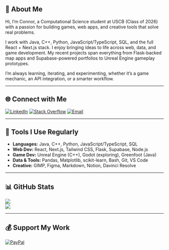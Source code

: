 ## 👋 About Me
Hi, I’m Connor, a Computational Science student at USCB (Class of 2026) with a passion for building games, web apps, and creative tools that solve real problems.

I work with Java, C++, Python, JavaScript/TypeScript, SQL, and the full React + Next.js stack. I enjoy bringing ideas to life across web, data, and game development. My recent projects span everything from Flask-backed map apps and Supabase-powered portfolios to Unreal Engine gameplay prototypes.

I’m always learning, iterating, and experimenting, whether it’s a game mechanic, an API integration, or a smarter workflow.

---

## 🌐 Connect with Me
[![LinkedIn](https://img.shields.io/badge/LinkedIn-%230077B5.svg?logo=linkedin&logoColor=white)](https://linkedin.com/in/connorwfloyd)
[![Stack Overflow](https://img.shields.io/badge/-Stackoverflow-FE7A16?logo=stack-overflow&logoColor=white)](https://stackoverflow.com/users/17521158/xenoyle)
[![Email](https://img.shields.io/badge/Email-D14836?logo=gmail&logoColor=white)](mailto:connorwfloyd@gmail.com)

---

## 🔧 Tools I Use Regularly
- **Languages:** Java, C++, Python, JavaScript/TypeScript, SQL
- **Web Dev:** React, Next.js, Tailwind CSS, Flask, Supabase, Node.js
- **Game Dev:** Unreal Engine (C++), Godot (exploring), Greenfoot (Java)
- **Data & Tools:** Pandas, Matplotlib, scikit-learn, Bash, Git, VS Code
- **Creative:** GIMP, Figma, Markdown, Notion, Davinci Resolve

---

## 📊 GitHub Stats
![](https://github-readme-stats.vercel.app/api?username=xenoyle&theme=chartreuse-dark&hide_border=true&include_all_commits=true&count_private=true)<br/>
![](https://nirzak-streak-stats.vercel.app/?user=xenoyle&theme=chartreuse-dark&hide_border=true)

---

## 💰 Support My Work
[![PayPal](https://img.shields.io/badge/PayPal-00457C?style=for-the-badge&logo=paypal&logoColor=white)](https://paypal.me/ConnorWFloyd)
